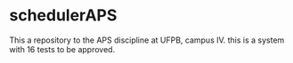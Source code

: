 # schedulerAPS
This a repository to the APS discipline at UFPB, campus IV.
this is a system with 16 tests to be approved.
